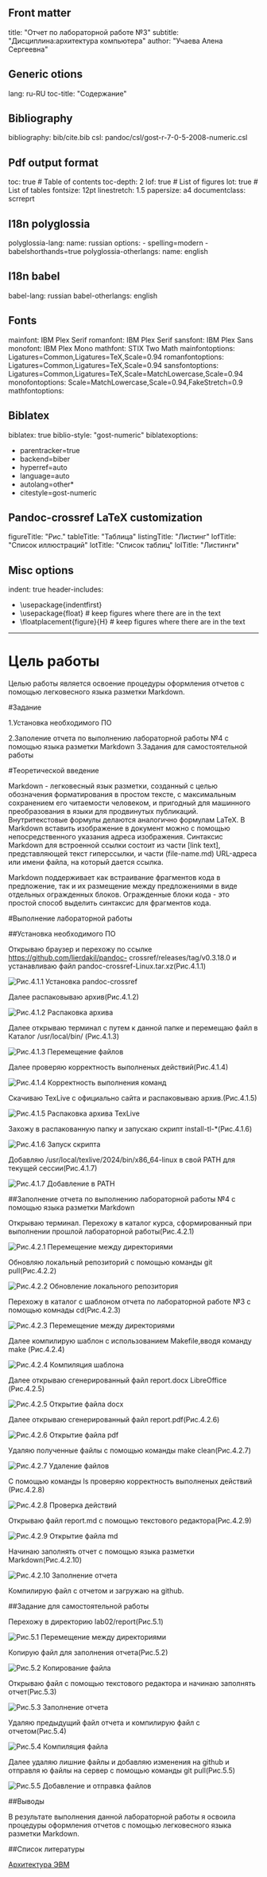## Front matter
title: "Отчет по лабораторной работе №3"
subtitle: "Дисциплина:архитектура компьютера"
author: "Учаева Алена Сергеевна"

## Generic otions
lang: ru-RU
toc-title: "Содержание"

## Bibliography
bibliography: bib/cite.bib
csl: pandoc/csl/gost-r-7-0-5-2008-numeric.csl

## Pdf output format
toc: true # Table of contents
toc-depth: 2
lof: true # List of figures
lot: true # List of tables
fontsize: 12pt
linestretch: 1.5
papersize: a4
documentclass: scrreprt
## I18n polyglossia
polyglossia-lang:
  name: russian
  options:
	- spelling=modern
	- babelshorthands=true
polyglossia-otherlangs:
  name: english
## I18n babel
babel-lang: russian
babel-otherlangs: english
## Fonts
mainfont: IBM Plex Serif
romanfont: IBM Plex Serif
sansfont: IBM Plex Sans
monofont: IBM Plex Mono
mathfont: STIX Two Math
mainfontoptions: Ligatures=Common,Ligatures=TeX,Scale=0.94
romanfontoptions: Ligatures=Common,Ligatures=TeX,Scale=0.94
sansfontoptions: Ligatures=Common,Ligatures=TeX,Scale=MatchLowercase,Scale=0.94
monofontoptions: Scale=MatchLowercase,Scale=0.94,FakeStretch=0.9
mathfontoptions:
## Biblatex
biblatex: true
biblio-style: "gost-numeric"
biblatexoptions:
  - parentracker=true
  - backend=biber
  - hyperref=auto
  - language=auto
  - autolang=other*
  - citestyle=gost-numeric
## Pandoc-crossref LaTeX customization
figureTitle: "Рис."
tableTitle: "Таблица"
listingTitle: "Листинг"
lofTitle: "Список иллюстраций"
lotTitle: "Список таблиц"
lolTitle: "Листинги"
## Misc options
indent: true
header-includes:
  - \usepackage{indentfirst}
  - \usepackage{float} # keep figures where there are in the text
  - \floatplacement{figure}{H} # keep figures where there are in the text
---

# Цель работы
Целью работы является освоение процедуры оформления отчетов с помощью легковесного языка разметки Markdown. 

#Задание 

1.Установка необходимого ПО 

2.Заполение отчета по выполнению лабораторной работы №4 с помощью языка разметки Markdown 
3.Задания для самостоятельной работы 

#Теоретической введение  

Markdown  -  легковесный  язык  разметки,  созданный  с  целью  обозначения форматирования  в  простом  тексте,  с  максимальным  сохранением  его читаемости человеком, и пригодный для машинного преобразования в языки для продвинутых публикаций. Внутритекстовые формулы делаются аналогично формулам  LaTeX.  B  Markdown  вставить  изображение  в  документ  можно  с помощью  непосредственного  указания  адреса  изображения.  Синтаксис Markdown для встроенной ссылки состоит из части [link text], представляющей текст  гиперссылки,  и  части  (file-name.md)  URL-адреса  или  имени  файла,  на который дается ссылка. 

Markdown поддерживает как встраивание фрагментов кода в предложение, так и  их  размещение  между  предложениями  в  виде  отдельных  огражденных блоков. Огражденные блоки кода - это простой способ выделить синтаксис для фрагментов кода. 

#Выполнение лабораторной работы

##Установка необходимого ПО

Открываю браузер и перехожу по ссылке https://github.com/lierdakil/pandoc- crossref/releases/tag/v0.3.18.0 и устанавливаю файл pandoc-crossref-Linux.tar.xz(Рис.4.1.1) 

![Рис.4.1.1  Установка  pandoc-crossref ](Aspose.Words.d0aef2db-bbe6-4f45-8afd-2c3e3820f95e.001.jpeg)

Далее  распаковываю  архив(Рис.4.1.2) 

![Рис.4.1.2  Распаковка  архива ](Aspose.Words.d0aef2db-bbe6-4f45-8afd-2c3e3820f95e.002.jpeg)

Далее  открываю  терминал  с  путем  к  данной  папке  и  перемещаю  файл  в  Каталог  /usr/local/bin/  (Рис.4.1.3) 

![Рис.4.1.3  Перемещение  файлов ](Aspose.Words.d0aef2db-bbe6-4f45-8afd-2c3e3820f95e.003.jpeg)

Далее  проверяю  корректность  выполненых  действий(Рис.4.1.4) 

![Рис.4.1.4  Корректность  выполнения  команд ](Aspose.Words.d0aef2db-bbe6-4f45-8afd-2c3e3820f95e.004.jpeg)

Скачиваю  TexLive  с  официально  сайта  и  распаковываю  архив.(Рис.4.1.5)  

![Рис.4.1.5  Распаковка  архива  TexLive](Aspose.Words.d0aef2db-bbe6-4f45-8afd-2c3e3820f95e.005.jpeg)

Захожу  в  распакованную  папку  и  запускаю  скрипт  install-tl-\*(Рис.4.1.6) 

![Рис.4.1.6  Запуск  скрипта ](Aspose.Words.d0aef2db-bbe6-4f45-8afd-2c3e3820f95e.006.jpeg)

Добавляю  /usr/local/texlive/2024/bin/x86\_64-linux  в  свой  PATH  для  текущей  сессии(Рис.4.1.7) 

![Рис.4.1.7  Добавление  в  PATH ](Aspose.Words.d0aef2db-bbe6-4f45-8afd-2c3e3820f95e.007.jpeg)

##Заполнение отчета по выполнению лабораторной работы №4 с помощью языка разметки Markdown 

   Открываю терминал. Перехожу в каталог курса, сформированный при выполнении прошлой лабораторной работы(Рис.4.2.1) 

   ![Рис.4.2.1  Перемещение  между  директориями](Aspose.Words.d0aef2db-bbe6-4f45-8afd-2c3e3820f95e.008.jpeg)

    
   Обновляю  локальный  репозиторий  с  помощью  команды  git  pull(Рис.4.2.2) 

   ![Рис.4.2.2  Обновление  локального  репозитория](Aspose.Words.d0aef2db-bbe6-4f45-8afd-2c3e3820f95e.009.jpeg)

    
   Перехожу  в  каталог  с  шаблоном  отчета  по  лабораторной  работе  №3   с   помощью  комнады  cd(Рис.4.2.3) 

   ![ Рис.4.2.3  Перемещение  между  директориями](Aspose.Words.d0aef2db-bbe6-4f45-8afd-2c3e3820f95e.010.jpeg)

  
   Далее  компилирую  шаблон  с  использованием  Makefile,вводя  команду  make (Рис.4.2.4) 

   ![Рис.4.2.4  Компиляция  шаблона ](Aspose.Words.d0aef2db-bbe6-4f45-8afd-2c3e3820f95e.011.jpeg)

  
   Далее  открываю  сгенерированный  файл  report.docx  LibreOffice  (Рис.4.2.5) 

   ![Рис.4.2.5  Открытие  файла  docx ](Aspose.Words.d0aef2db-bbe6-4f45-8afd-2c3e3820f95e.012.jpeg)

   
   Далее  открываю  сгенерированный  файл  report.pdf(Рис.4.2.6) 

   ![Рис.4.2.6  Открытие  файла  pdf ](Aspose.Words.d0aef2db-bbe6-4f45-8afd-2c3e3820f95e.013.jpeg)

  
   Удаляю  полученные  файлы  с  помощью  команды  make  clean(Рис.4.2.7) 

   ![Рис.4.2.7  Удаление  файлов ](Aspose.Words.d0aef2db-bbe6-4f45-8afd-2c3e3820f95e.014.jpeg)


   С  помощью  команды  ls  проверяю  корректность  выполненых  действий     (Рис.4.2.8) 

   ![Рис.4.2.8  Проверка  действий](Aspose.Words.d0aef2db-bbe6-4f45-8afd-2c3e3820f95e.015.jpeg)

    

   Открываю  файл  report.md  с  помощью  текстового  редактора(Рис.4.2.9) 

   ![Рис.4.2.9  Открытие  файла  md ](Aspose.Words.d0aef2db-bbe6-4f45-8afd-2c3e3820f95e.016.jpeg)

   

   Начинаю  заполнять  отчет  с  помощью  языка  разметки  Markdown(Рис.4.2.10) 

   ![Рис.4.2.10  Заполнение  отчета ](Aspose.Words.d0aef2db-bbe6-4f45-8afd-2c3e3820f95e.017.jpeg)


   Компилирую  файл  с  отчетом  и  загружаю  на  github. 

##Задание для самостоятельной работы

   Перехожу в директорию lab02/report(Рис.5.1) 

   ![Рис.5.1  Перемещение  между  директориями ](Aspose.Words.d0aef2db-bbe6-4f45-8afd-2c3e3820f95e.018.jpeg)


   Копирую  файл  для  заполнения  отчета(Рис.5.2) 

   ![Рис.5.2  Копирование  файла ](Aspose.Words.d0aef2db-bbe6-4f45-8afd-2c3e3820f95e.019.jpeg)

   

   Открываю  файл  с  помощью  текстового  редактора  и  начинаю  заполнять    отчет(Рис.5.3) 

   ![ Рис.5.3  Заполнение  отчета ](Aspose.Words.d0aef2db-bbe6-4f45-8afd-2c3e3820f95e.020.jpeg)

  

   Удаляю  предыдущий  файл  отчета  и  компилирую  файл  с  отчетом(Рис.5.4) 

   ![Рис.5.4  Компиляция  файла](Aspose.Words.d0aef2db-bbe6-4f45-8afd-2c3e3820f95e.021.png)

    

   Далее  удаляю  лишние  файлы  и  добавляю  изменения  на  github  и  отправля ю  файлы  на  сервер  с  помощью  команды  git  pull(Рис.5.5) 

   ![Рис.5.5  Добавление  и  отправка  файлов ](Aspose.Words.d0aef2db-bbe6-4f45-8afd-2c3e3820f95e.022.jpeg)

   
##Выводы

   В результате выполнения данной лабораторной работы я освоила процедуры оформления отчетов с помощью легковесного языка разметки Markdown. 

##Список литературы

[Архитектура ЭВМ](https://esystem.rudn.ru/pluginfile.php/2089083/mod_resource/content/0/ÐÐ°Ð±Ð¾ÑÐ°ÑÐ¾ÑÐ½Ð°Ñ%20ÑÐ°Ð±Ð¾ÑÐ°%20â3.%20Ð¯Ð·ÑÐº%20ÑÐ°Ð·Ð¼ÐµÑÐºÐ¸%20.pdf)
